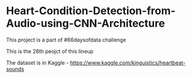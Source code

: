 # Heart-Condition-Detection-from-Audio-using-CNN-Architecture

This project is a part of #66daysofdata challenge

This is the 28th peojct of this lineup

The dataset is in Kaggle - https://www.kaggle.com/kinguistics/heartbeat-sounds
